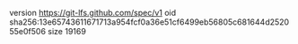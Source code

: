 version https://git-lfs.github.com/spec/v1
oid sha256:13e65743611671713a954fcf0a36e51cf6499eb56805c681644d252055e0f506
size 19169
